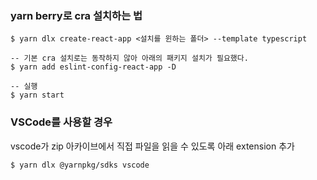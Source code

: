 ### yarn berry로 cra 설치하는 법

```
$ yarn dlx create-react-app <설치를 윈하는 폴더> --template typescript

-- 기본 cra 설치로는 동작하지 않아 아래의 패키지 설치가 필요했다.
$ yarn add eslint-config-react-app -D

-- 실행
$ yarn start
```

### VSCode를 사용할 경우

vscode가 zip 아카이브에서 직접 파일을 읽을 수 있도록 아래 extension 추가

```
$ yarn dlx @yarnpkg/sdks vscode
```
